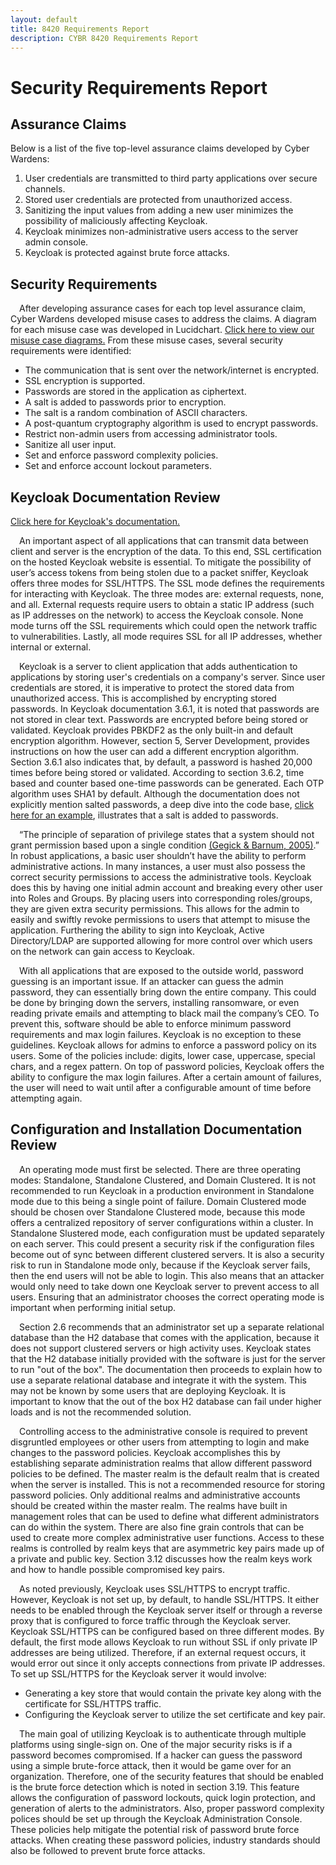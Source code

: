 ```yaml
---
layout: default
title: 8420 Requirements Report
description: CYBR 8420 Requirements Report
---
```

Security Requirements Report
============================

Assurance Claims
----------------
Below is a list of the five top-level assurance claims developed by Cyber Wardens:
<ol>
  <li>User credentials are transmitted to third party applications over secure channels.</li>
  <li>Stored user credentials are protected from unauthorized access.</li>
  <li>Sanitizing the input values from adding a new user minimizes the possibility of maliciously affecting Keycloak.</li>
  <li>Keycloak minimizes non-administrative users access to the server admin console.</li>
  <li>Keycloak is protected against brute force attacks.</li>
</ol>

Security Requirements
----------------------
&emsp;After developing assurance cases for each top level assurance claim, Cyber Wardens developed misuse cases to address the claims. A diagram for each misuse case was developed in Lucidchart. <a href="https://www.lucidchart.com/invitations/accept/8f828c56-45d6-4af2-81cc-23e43b10af5a">Click here to view our misuse case diagrams.</a> From these misuse cases, several security requirements were identified:
<ul>
  <li>The communication that is sent over the network/internet is encrypted.</li>
  <li>SSL encryption is supported.</li>
  <li>Passwords are stored in the application as ciphertext.</li>
  <li>A salt is added to passwords prior to encryption.</li>
  <li>The salt is a random combination of ASCII characters.</li>
  <li>A post-quantum cryptography algorithm is used to encrypt passwords.</li>
  <li>Restrict non-admin users from accessing administrator tools.</li>
  <li>Sanitize all user input.</li>
  <li>Set and enforce password complexity policies.</li>
  <li>Set and enforce account lockout parameters.</li>
</ul>

Keycloak Documentation Review
-----------------------------
<a href="http://www.keycloak.org/documentation.html">Click here for Keycloak's documentation.</a>

&emsp;An important aspect of all applications that can transmit data between client and server is the encryption of the data. To this end, SSL certification on the hosted Keycloak website is essential. To mitigate the possibility of user’s access tokens from being stolen due to a packet sniffer, Keycloak offers three modes for SSL/HTTPS. The SSL mode defines the requirements for interacting with Keycloak. The three modes are: external requests, none, and all. External requests require users to obtain a static IP address (such as IP addresses on the network) to access the Keycloak console. None mode turns off the SSL requirements which could open the network traffic to vulnerabilities. Lastly, all mode requires SSL for all IP addresses, whether internal or external.

&emsp;Keycloak is a server to client application that adds authentication to applications by storing user's credentials on a company's server. Since user credentials are stored, it is imperative to protect the stored data from unauthorized access. This is accomplished by encrypting stored passwords. In Keycloak documentation 3.6.1, it is noted that passwords are not stored in clear text. Passwords are encrypted before being stored or validated. Keycloak provides PBKDF2 as the only built-in and default encryption algorithm. However, section 5, Server Development, provides instructions on how the user can add a different encryption algorithm. Section 3.6.1 also indicates that, by default, a password is hashed 20,000 times before being stored or validated. According to section 3.6.2, time based and counter based one-time passwords can be generated. Each OTP algorithm uses SHA1 by default. Although the documentation does not explicitly mention salted passwords, a deep dive into the code base, <a href="https://github.com/keycloak/keycloak/blob/a89dbabc921d841dc943ac3a33886396bb13781b/server-spi/src/main/java/org/keycloak/credential/hash/Pbkdf2PasswordHashProvider.java">click here for an example</a>, illustrates that a salt is added to passwords.

&emsp;“The principle of separation of privilege states that a system should not grant permission based upon a single condition <a href="https://www.us-cert.gov/bsi/articles/knowledge/principles/separation-of-privilege">(Gegick & Barnum, 2005)</a>.” In robust applications, a basic user shouldn’t have the ability to perform administrative actions. In many instances, a user must also possess the correct security permissions to access the administrative tools. Keycloak does this by having one initial admin account and breaking every other user into Roles and Groups. By placing users into corresponding roles/groups, they are given extra security permissions. This allows for the admin to easily and swiftly revoke permissions to users that attempt to misuse the application. Furthering the ability to sign into Keycloak, Active Directory/LDAP are supported allowing for more control over which users on the network can gain access to Keycloak.

&emsp;With all applications that are exposed to the outside world, password guessing is an important issue. If an attacker can guess the admin password, they can essentially bring down the entire company. This could be done by bringing down the servers, installing ransomware, or even reading private emails and attempting to black mail the company’s CEO. To prevent this, software should be able to enforce minimum password requirements and max login failures. Keycloak is no exception to these guidelines. Keycloak allows for admins to enforce a password policy on its users. Some of the policies include: digits, lower case, uppercase, special chars, and a regex pattern. On top of password policies, Keycloak offers the ability to configure the max login failures. After a certain amount of failures, the user will need to wait until after a configurable amount of time before attempting again. 

Configuration and Installation Documentation Review
-----------------------------
&emsp;An operating mode must first be selected. There are three operating modes: Standalone, Standalone Clustered, and Domain Clustered. It is not recommended to run Keycloak in a production environment in Standalone mode due to this being a single point of failure. Domain Clustered mode should be chosen over Standalone Clustered mode, because this mode offers a centralized repository of server configurations within a cluster. In Standalone Slustered mode, each configuration must be updated separately on each server. This could present a security risk if the configuration files become out of sync between different clustered servers. It is also a security risk to run in Standalone mode only, because if the Keycloak server fails, then the end users will not be able to login. This also means that an attacker would only need to take down one Keycloak server to prevent access to all users. Ensuring that an administrator chooses the correct operating mode is important when performing initial setup. 

&emsp;Section 2.6 recommends that an administrator set up a separate relational database than the H2 database that comes with the application, because it does not support clustered servers or high activity uses. Keycloak states that the H2 database initially provided with the software is just for the server to run "out of the box". The documentation then proceeds to explain how to use a separate relational database and integrate it with the system. This may not be known by some users that are deploying Keycloak. It is important to know that the out of the box H2 database can fail under higher loads and is not the recommended solution.

&emsp;Controlling access to the administrative console is required to prevent disgruntled employees or other users from attempting to login and make changes to the password policies. Keycloak accomplishes this by establishing separate administration realms that allow different password policies to be defined. The master realm is the default realm that is created when the server is installed. This is not a recommended resource for storing password policies. Only additional realms and administrative accounts should be created within the master realm. The realms have built in management roles that can be used to define what different administrators can do within the system. There are also fine grain controls that can be used to create more complex administrative user functions. Access to these realms is controlled by realm keys that are asymmetric key pairs made up of a private and public key. Section 3.12 discusses how the realm keys work and how to handle possible compromised key pairs.

&emsp;As noted previously, Keycloak uses SSL/HTTPS to encrypt traffic. However, Keycloak is not set up, by default, to handle SSL/HTTPS. It either needs to be enabled through the Keycloak server itself or through a reverse proxy that is configured to force traffic through the Keycloak server. Keycloak SSL/HTTPS can be configured based on three different modes. By default, the first mode allows Keycloak to run without SSL if only private IP addresses are being utilized. Therefore, if an external request occurs, it would error out since it only accepts connections from private IP addresses. To set up SSL/HTTPS for the Keycloak server it would involve:
<ul>
   <li> Generating a key store that would contain the private key along with the certificate for SSL/HTTPS traffic.</li>
   <li> Configuring the Keycloak server to utilize the set certificate and key pair.</li>
</ul>

&emsp;The main goal of utilizing Keycloak is to authenticate through multiple platforms using single-sign on. One of the major security risks is if a password becomes compromised. If a hacker can guess the password using a simple brute-force attack, then it would be game over for an organization. Therefore, one of the security features that should be enabled is the brute force detection which is noted in section 3.19. This feature allows the configuration of password lockouts, quick login protection, and generation of alerts to the administrators. Also, proper password complexity polices should be set up through the Keycloak Administration Console. These policies help mitigate the potential risk of password brute force attacks. When creating these password policies, industry standards should also be followed to prevent brute force attacks. 
